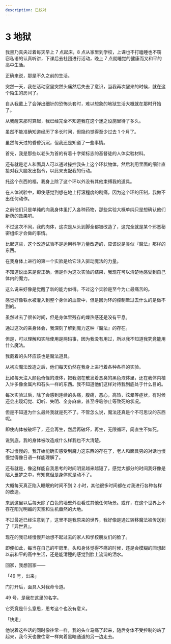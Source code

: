 ```yaml
---
description: 已校对
---
```


# 3 地狱

我黒乃真央过着每天早上 7 点起床，8 点从家里到学校，上课也不打瞌睡也不窃窃私语的认真听讲，下课后去社团进行活动，晚上 7 点就睡觉的健康而又和平的高中生活。

正确来说，那是不久之前的生活。

突然一天，我在活动室里突然头痛然后失去了意识，当我再次醒来的时候，就在这个陌生的房间了。

自从我戴上了会弹出细针的恐怖头套时，难以想象的地狱生活大概就在那时开始了。

从我醒来那时算起，我已经完全不知道我在这个迷之设施里待了多久。

虽然不能准确知道经历了多长时间，但隐约觉得至少过去 1 个月了。

虽然每天过的昏昏沉沉，但我还是知道了一些事情。

首先，我是那些以老头为首的有着十字架标志的基督徒的人体实验材料。

还有就是老人和面具人可以通过操控我头上这个环状物体，然后利用里面的细针直接对我大脑发出指令，以此来支配我的行动。

托这个东西的福，我身上除了这个环以外没有其他束缚我的道具。

在人体试验中，即使感觉到想在地上打滚程度的剧痛，因为这个环的压制，我做不出任何动作。

之前他们只是单纯的向我身体里打入各种药物，那些实验大概单纯只是想确认他们新药的效果吧。

不过这次不同，我的肉体，这次是从头到脚全都被改造了，这完全就是某个邪恶秘密组织才会做的事情。

比起这些，这个改造试验不是运用科学力量改造的，应该说是类似『魔法』那样的东西。

在我身体上进行的第一个实验是给它注入驱动魔法的力量。

不知道说出来是否正确，但是作为这次实验的结果，我现在可以清楚地感受到自己体内的魔力。

这么说来好像是觉醒了新的能力似得。不过这个实验是至今为止最痛苦的。

感觉好像铁水被灌入到整个身体的血管中，但是因为环的控制晕过去什么的是做不到的。

虽然过去了很长时间，但是身体里残存的燥热感还是没有平息。

通过这次的亲身体会，我深刻了解到魔力这种『魔法』的存在。

但是，可以理解和实际使用是两码事，因为我没有用过，所以我不知道我究竟能用什么魔法。

我戴着的头环应该也是魔法道具。

从初次魔法改造之后，他们每天仍然在我身上进行着各种各样的实验。

比如每天注入颜色奇怪的液体，把我泡在散发着恶臭的黑色液体里，还在我体内植入许多像金属片和石头一样的东西。我不知道他们这样对待我到底处于什么目的。

每次实验过后，除了会感到连续的头痛，腹痛，恶心，高热，眩晕等症状，有时候还会出现幻觉、幻听、失明、全身麻痹，甚至呼吸停止等致死的状况。

但是不知道为什么最终我就是死不了。不管怎么说，魔法还真是个不可思议的东西呢。

即使肉体被破坏了，还会再生，然后再破坏，再生，无限循环，简直生不如死。

说到底，我的身体被改造成什么样我也不大清楚。

不过慢慢的，我开始能确实感受到魔力这东西的存在了，老人和面具男的对话也慢慢觉得像日语一样能理解了。

还有就是，像这样能自我思考的时间明显越来越短了，感觉大部分的时间我好像是陷入噩梦之中，有知觉但是身体就是动不了。

大概每天真正陷入睡眠的时间不到 2 小时，其他很多时间都在对我进行各种各样的改造。

来到这里以后每天除了白色的墙壁外没看过其他任何场景。或许，在这个世界上不存在阳光明媚的天空和生机盎然的大地。

不过最近已经注意到了，这里不是我原来的世界，我好像是通过转移魔法被传送到了『异世界』。

现在的我已经慢慢开始想不起过去的家人和学校朋友们的脸了。

即便如此，每当在自己的牢房里，头和身体觉得不痛的时候，还是会模糊的回想起以前和平的高中生活，还是能清楚的感觉到脸上流淌的泪水。

回家，我想回家——

「49 号，出来」

门打开后，面具人对我命令道。

49 号，是我在这里的名字。

它究竟是什么意思，思考这个也没有意义。

「快走」

他说着这些话的同时像往常一样，我的头立马痛了起来，随后身体不受控制的站了起来，我今天也像往常一样向着黑暗通道的另一边走去。

